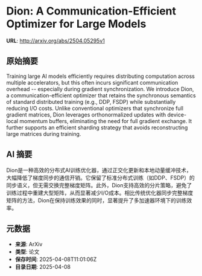# Dion: A Communication-Efficient Optimizer for Large Models

**URL**: http://arxiv.org/abs/2504.05295v1

## 原始摘要

Training large AI models efficiently requires distributing computation across
multiple accelerators, but this often incurs significant communication overhead
-- especially during gradient synchronization. We introduce Dion, a
communication-efficient optimizer that retains the synchronous semantics of
standard distributed training (e.g., DDP, FSDP) while substantially reducing
I/O costs. Unlike conventional optimizers that synchronize full gradient
matrices, Dion leverages orthonormalized updates with device-local momentum
buffers, eliminating the need for full gradient exchange. It further supports
an efficient sharding strategy that avoids reconstructing large matrices during
training.


## AI 摘要

Dion是一种高效的分布式AI训练优化器，通过正交化更新和本地动量缓冲技术，大幅降低了梯度同步的通信开销。它保留了标准分布式训练（如DDP、FSDP）的同步语义，但无需交换完整梯度矩阵。此外，Dion支持高效的分片策略，避免了训练过程中重建大型矩阵，从而显著减少I/O成本。相比传统优化器同步完整梯度矩阵的方法，Dion在保持训练效果的同时，显著提升了多加速器环境下的训练效率。

## 元数据

- **来源**: ArXiv
- **类型**: 论文
- **保存时间**: 2025-04-08T11:01:06Z
- **目录日期**: 2025-04-08
